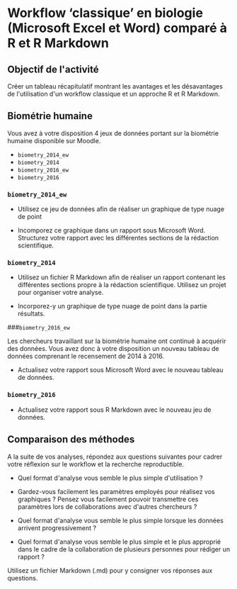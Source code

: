 # Workflow ‘classique’ en biologie (Microsoft Excel et Word) comparé à R et R Markdown

## Objectif de l'activité 

Créer un tableau récapitulatif montrant les avantages et les désavantages de l'utilisation d'un workflow classique et un approche R et R Markdown.


## Biométrie humaine

Vous avez à votre disposition 4 jeux de données portant sur la biométrie humaine disponible sur Moodle.

- `biometry_2014_ew`
- `biometry_2014`
- `biometry_2016_ew`
- `biometry_2016`

### `biometry_2014_ew`

- Utilisez ce jeu de données afin de réaliser un graphique de type nuage de point

- Incomporez ce graphique dans un rapport sous Microsoft Word. Structurez votre rapport avec les différentes sections de la rédaction scientifique.


### `biometry_2014`

- Utilisez un fichier R Markdown afin de réaliser un rapport contenant les différentes sections propre à la rédaction scientifique. Utilisez un projet pour organiser votre analyse.

- Incorporez-y un graphique de type nuage de point dans la partie résultats.


###`biometry_2016_ew`

Les chercheurs travaillant sur la biométrie humaine ont continué à acquérir des données. Vous avez donc à votre disposition un nouveau tableau de données comprenant le recensement de 2014 à 2016.

- Actualisez votre rapport sous Microsoft Word avec le nouveau tableau de données.


### `biometry_2016`

- Actualisez votre rapport sous R Markdown avec le nouveau jeu de données.


## Comparaison des méthodes

A la suite de vos analyses, répondez aux questions suivantes pour cadrer votre réflexion sur le workflow et la recherche reproductible.

- Quel format d'analyse vous semble le plus simple d'utilisation ? 

- Gardez-vous facilement les paramètres employés pour réalisez vos graphiques ? Pensez vous facilement pouvoir transmettre ces paramètres lors de collaborations avec d'autres chercheurs ?

- Quel format d'analyse vous semble le plus simple lorsque les données arrivent progressivement ?

- Quel format d'analyse vous semble le plus simple et le plus approprié dans le cadre de la collaboration de plusieurs personnes pour rédiger un rapport ? 

Utilisez un fichier Markdown (.md) pour y consigner vos réponses aux questions.
